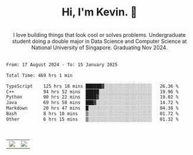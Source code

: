 <!--
**kevin-pek/kevin-pek** is a ✨ _special_ ✨ repository because its `README.md` (this file) appears on your GitHub profile.

Here are some ideas to get you started:

- 🔭 I’m currently working on ...
- 🌱 I’m currently learning ...
- 👯 I’m looking to collaborate on ...
- 🤔 I’m looking for help with ...
- 💬 Ask me about ...
- 📫 How to reach me: ...
- 😄 Pronouns: ...
- ⚡ Fun fact: ...
-->
<div align="center">
  <h1>Hi, I'm Kevin. 👋</h1>
  <br />
  I love building things that look cool or solves problems. Undergraduate student doing a double major in Data Science and Computer Science at National University of Singapore. Graduating Nov 2024.
</div>
<br />
<!--START_SECTION:waka-->

```txt
From: 17 August 2024 - To: 15 January 2025

Total Time: 469 hrs 1 min

TypeScript    125 hrs 18 mins ██████▓░░░░░░░░░░░░░░░░░░   26.36 %
C++           94 hrs 52 mins  █████░░░░░░░░░░░░░░░░░░░░   19.96 %
Python        90 hrs 22 mins  ████▓░░░░░░░░░░░░░░░░░░░░   19.02 %
Java          69 hrs 58 mins  ███▓░░░░░░░░░░░░░░░░░░░░░   14.72 %
Markdown      20 hrs 47 mins  █░░░░░░░░░░░░░░░░░░░░░░░░   04.38 %
Bash          8 hrs 10 mins   ▒░░░░░░░░░░░░░░░░░░░░░░░░   01.72 %
Other         6 hrs 15 mins   ▒░░░░░░░░░░░░░░░░░░░░░░░░   01.32 %
```

<!--END_SECTION:waka-->
<br />
<table width="100%">
  <tr>
    <td align="left" width="50%">
      <img src="https://github-readme-stats-kevin-pek.vercel.app/api?username=kevin-pek&include_all_commits=true&count_private=true&theme=rose_pine" />
    </td>
    <td align="right" width="50%">
      <img src="https://github-readme-stats-kevin-pek.vercel.app/api/top-langs?username=kevin-pek&langs_count=10&hide_progress=true&theme=rose_pine" />
    </td>
  </tr>
</table>
